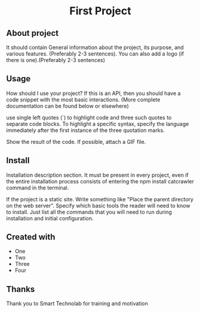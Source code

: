 <h1 align="center">First Project</h1>
<h2 align="left">About project</h2>
<p>It should contain General information about the project, its purpose, and various features. (Preferably 2-3 sentences). You can also add a logo (if there is one).(Preferably 2-3 sentences)</p>
<h2 align="left">Usage</h2>
<p>How should I use your project? If this is an API, then you should have a code snippet with the most basic interactions. (More complete documentation can be found below or elsewhere)

use single left quotes (`) to highlight code and three such quotes to separate code blocks. To highlight a specific syntax, specify the language immediately after the first instance of the three quotation marks.

Show the result of the code. If possible, attach a GIF file.</p>
<h2 align="left">Install</h2>
<p>Installation description section. It must be present in every project, even if the entire installation process consists of entering the npm install catcrawler command in the terminal.

If the project is a static site. Write something like "Place the parent directory on the web server". Specify which basic tools the reader will need to know to install. Just list all the commands that you will need to run during installation and initial configuration.</p>
<h2 align="left">Created with</h2>
<ul>
  <li>One</li>
  <li>Two</li>
  <li>Three</li>
  <li>Four</li>
</ul>
<h2>Thanks</h2>
<p>Thank you to Smart Technolab for training and motivation</p>
